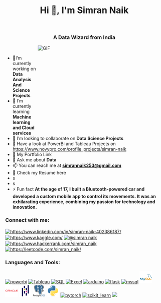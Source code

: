 <h1 align="center">Hi 👋, I'm Simran Naik</h1>
<div align="center"> <img src=""> </div>
<h3 align="center">A Data Wizard from India</h3>

<p></p>
<img align="right" alt="GIF" src="https://github.com/arsentieva/arsentieva/blob/main/code.gif?raw=true" width="400" height="270" />

<br />




- 🔭I’m currently working on **Data Analysis And Science Projects**
- 🌱 I’m currently learning **Machine learning and Cloud services**
- 👯 I’m looking to collaborate on **Data Science Projects**
- 📝 Have a look at PowerBi and Tableau Projects on https://www.novypro.com/profile_projects/simran-naik
- 📝 My Portfolio Link 
- 💬 Ask me about **Data**
- 📫 You can reach me at **simrannaik253@gmail.com**
- 📄 Check my Resume here
- s
- s
- ⚡ Fun fact **At the age of 17, I built a Bluetooth-powered car and developed a custom mobile app to control its movements. It was an exhilarating experience, combining my passion for technology and innovation.**

<h3 align="left">Connect with me:</h3>
<p align="left">
<a href="https://www.linkedin.com/in/simran-naik-402386187/" target="blank"><img align="center" src="https://raw.githubusercontent.com/rahuldkjain/github-profile-readme-generator/master/src/images/icons/Social/linked-in-alt.svg" alt="https://www.linkedin.com/in/simran-naik-402386187/" height="30" width="40" /></a>
<a href="https://www.kaggle.com/simsmarty" target="blank"><img align="center" src="https://raw.githubusercontent.com/rahuldkjain/github-profile-readme-generator/master/src/images/icons/Social/kaggle.svg" alt="https://www.kaggle.com/" height="30" width="40" /></a>
<a href="https://medium.com/@simrannaik253" target="blank"><img align="center" src="https://raw.githubusercontent.com/rahuldkjain/github-profile-readme-generator/master/src/images/icons/Social/medium.svg" alt="@simran naik" height="30" width="40" /></a>
<a href="https://www.hackerrank.com/Simran_Naik" target="blank"><img align="center" src="https://raw.githubusercontent.com/rahuldkjain/github-profile-readme-generator/master/src/images/icons/Social/hackerrank.svg" alt="https://www.hackerrank.com/simran_naik" height="30" width="40" /></a>
<a href="https://leetcode.com/Simran_Naik/" target="blank"><img align="center" src="https://raw.githubusercontent.com/rahuldkjain/github-profile-readme-generator/master/src/images/icons/Social/leet-code.svg" alt="https://leetcode.com/simran_naik/" height="30" width="40" /></a>
</p>

<h3 align="left">Languages and Tools:</h3>
<p align="left">
<a href="https://powerbi.microsoft.com/en-in/" target="_blank" rel="noreferrer"><img src="https://1000logos.net/wp-content/uploads/2022/12/Power-BI-Logo-768x432.png" alt="powerbi" width="60" height="50"/></a>
<a href="https://www.tableau.com/" target="_blank" rel="noreferrer"><img src="https://logowik.com/content/uploads/images/tableau-software.jpg" alt="Tableau" width="50" height="50"/></a>
<a href="https://www.mysql.com/" target="_blank" rel="noreferrer"><img src="https://static-00.iconduck.com/assets.00/sql-database-sql-azure-icon-1955x2048-4pmty46t.png" alt="SQL" width="50" height="50"/></a>
<a href="https://www.microsoft.com/en-in/microsoft-365/excel" target="_blank" rel="noreferrer"><img src="https://cdn-icons-png.flaticon.com/512/888/888850.png" alt="Excel" width="50" height="50"/></a>
<a href="https://www.arduino.cc/" target="_blank" rel="noreferrer"><img src="https://cdn.worldvectorlogo.com/logos/arduino-1.svg" alt="arduino" width="40" height="40"/></a>
<a href="https://flask.palletsprojects.com/" target="_blank" rel="noreferrer"><img src="" alt="flask" width="40" height="40"/></a>
<a href="https://www.microsoft.com/en-us/sql-server" target="_blank" rel="noreferrer"><img src="https://www.svgrepo.com/show/303229/microsoft-sql-server-logo.svg" alt="mssql" width="40" height="40"/></a>
<a href="https://www.mysql.com/" target="_blank" rel="noreferrer"><img src="https://raw.githubusercontent.com/devicons/devicon/master/icons/mysql/mysql-original-wordmark.svg" alt="mysql" width="40" height="40"/></a>
<a href="https://www.oracle.com/" target="_blank" rel="noreferrer"><img src="https://raw.githubusercontent.com/devicons/devicon/master/icons/oracle/oracle-original.svg" alt="oracle" width="40" height="40"/></a>
<a href="https://pandas.pydata.org/" target="_blank" rel="noreferrer"><img src="https://raw.githubusercontent.com/devicons/devicon/2ae2a900d2f041da66e950e4d48052658d850630/icons/pandas/pandas-original.svg" alt="pandas" width="40" height="40"/></a>
<a href="https://www.postgresql.org" target="_blank" rel="noreferrer"><img src="https://raw.githubusercontent.com/devicons/devicon/master/icons/postgresql/postgresql-original-wordmark.svg" alt="postgresql" width="40" height="40"/></a>
<a href="https://www.python.org" target="_blank" rel="noreferrer"><img src="https://raw.githubusercontent.com/devicons/devicon/master/icons/python/python-original.svg" alt="python" width="40" height="40"/></a>
<a href="https://pytorch.org/" target="_blank" rel="noreferrer"><img src="https://www.vectorlogo.zone/logos/pytorch/pytorch-icon.svg" alt="pytorch" width="40" height="40"/></a>
<a href="https://scikit-learn.org/" target="_blank" rel="noreferrer"><img src="https://upload.wikimedia.org/wikipedia/commons/0/05/Scikit_learn_logo_small.svg" alt="scikit_learn" width="40" height="40"/></a>
<a href="https://seaborn.pydata.org/" target="_blank" rel="noreferrer"><img src="https://seaborn.pydata.org/_images/logo-mark-lightbg.svg"



